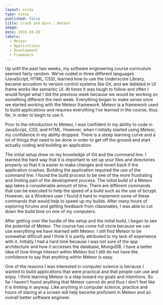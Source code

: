 ```yaml
---
layout: essay
type: essay
published: false
title: Crash and Burn...Meteor 
image: 
date: 2016-10-20
labels:
  - Meteor
  - Applications
  - Development
  - Framework
---
```


Up until the past two weeks, my software engineering course curriculum seemed fairly random.  We’ve coded in three different languages (JavaScript, HTML, CSS), learned how to use the Underscore Library, became accustom to version control systems like Git, and we dabbled in UI frame works like semantic UI.  At times it was tough to follow and often I would forget what I did the previous week because we would be working on something different the next week.  Everything began to make sense once we started working with the Meteor framework.  Meteor is a framework used to build applications and requires everything I’ve learned in the course, thus far, in order to begin to use it.  

Prior to the introduction to Meteor, I was confident in my ability to code in JavaScript, CSS, and HTML.  However, when I initially started using Meteor, my confidence in my ability dropped.  There is a steep learning curve and a lot of things that need to be done in order to get off the ground and start actually coding and building an application.  

The initial setup drew on my knowledge of Git and the command line.  I learned the hard way that it is important to set up your files and directories properly so that it is easier to make changes and revert back if the application crashes.  Building the application required the use of the command line.  I found the build process to be one of the more frustrating and limiting part of the development process.  The initial build of a Meteor app takes a considerable amount of time.  There are different commands that can be executed to help the speed of a build such as the use of bcrypt.  However, as a Windows user I found it hard to implement some of these commands that would help to speed up my builds.  After many hours of exploring forums and getting feedback from classmates, I was able to cut down the build time on one of my computers.

After getting over the hurdle of the setup and the initial build, I began to see the potential of Meteor.  The course has come full circle because we can use everything we have learned with Meteor.  I still find Meteor to be somewhat difficult and I think it is partly attributed to my lack of experience with it.  Initially I had a hard time because I was not sure of the app architecture and how it accesses the database, MongoDB.  I have a better idea of how things interact within Meteor but I still do not have the confidence to say that anything within Meteor is easy.  

One of the reasons I was interested in computer science is because I wanted to build applications that were practical and that people can use and enjoy.  I think learning Meteor is a step toward my goals and intentions.  So far I haven’t found anything that Meteor cannot do and thus I don’t feel like it is limiting in anyway.  Like anything in computer science, practice and hours of staring at a screen will help become proficient in Meteor and an overall better software engineer.   

